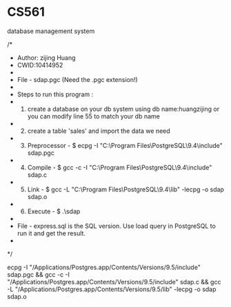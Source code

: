 # CS561
database management system

/*
 *	Author: zijing Huang
 *	CWID:10414952
 *
 * File - sdap.pgc (Need the .pgc extension!) 
 *
 * Steps to run this program : 
 *  1. create a database on your db system using db name:huangzijing or you can modify line 55 to match your db name
 *  2. create a table 'sales' and import the data we need
 *  3. Preprocessor - $ ecpg -I "C:\Program Files\PostgreSQL\9.4\include" sdap.pgc
 *  4. Compile      - $ gcc -c -I "C:\Program Files\PostgreSQL\9.4\include" sdap.c
 *  5. Link         - $ gcc -L "C:\Program Files\PostgreSQL\9.4\lib" -lecpg -o sdap sdap.o
 *  6. Execute      - $ .\sdap
 *
 * File - express.sql is the SQL version. Use load query in PostgreSQL to run it and get the result.
 *
 */



ecpg -I "/Applications/Postgres.app/Contents/Versions/9.5/include" sdap.pgc && 
gcc -c -I "/Applications/Postgres.app/Contents/Versions/9.5/include" sdap.c &&
gcc -L "/Applications/Postgres.app/Contents/Versions/9.5/lib" -lecpg -o sdap sdap.o